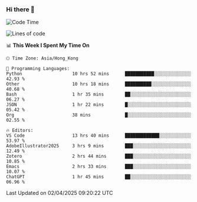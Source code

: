 ### Hi there 👋

<!--
**nicehiro/nicehiro** is a ✨ _special_ ✨ repository because its `README.md` (this file) appears on your GitHub profile.

Here are some ideas to get you started:

- 🔭 I’m currently working on ...
- 🌱 I’m currently learning ...
- 👯 I’m looking to collaborate on ...
- 🤔 I’m looking for help with ...
- 💬 Ask me about ...
- 📫 How to reach me: ...
- 😄 Pronouns: ...
- ⚡ Fun fact: ...
-->

<!--START_SECTION:waka-->
![Code Time](http://img.shields.io/badge/Code%20Time-440%20hrs%2033%20mins-blue)

![Lines of code](https://img.shields.io/badge/From%20Hello%20World%20I%27ve%20Written-1.6%20million%20lines%20of%20code-blue)

📊 **This Week I Spent My Time On** 

```text
🕑︎ Time Zone: Asia/Hong_Kong

💬 Programming Languages: 
Python                   10 hrs 52 mins      ███████████░░░░░░░░░░░░░░   42.93 % 
Other                    10 hrs 18 mins      ██████████░░░░░░░░░░░░░░░   40.68 % 
Bash                     1 hr 35 mins        ██░░░░░░░░░░░░░░░░░░░░░░░   06.27 % 
JSON                     1 hr 22 mins        █░░░░░░░░░░░░░░░░░░░░░░░░   05.42 % 
Org                      38 mins             █░░░░░░░░░░░░░░░░░░░░░░░░   02.55 % 

🔥 Editors: 
VS Code                  13 hrs 40 mins      █████████████░░░░░░░░░░░░   53.97 % 
AdobeIllustrator2025     3 hrs 9 mins        ███░░░░░░░░░░░░░░░░░░░░░░   12.49 % 
Zotero                   2 hrs 44 mins       ███░░░░░░░░░░░░░░░░░░░░░░   10.85 % 
Emacs                    2 hrs 33 mins       ███░░░░░░░░░░░░░░░░░░░░░░   10.07 % 
ChatGPT                  1 hr 45 mins        ██░░░░░░░░░░░░░░░░░░░░░░░   06.96 % 
```


 Last Updated on 02/04/2025 09:20:22 UTC
<!--END_SECTION:waka-->

